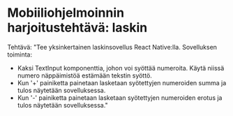 # Mobiiliohjelmoinnin harjoitustehtävä: laskin

Tehtävä:
"Tee yksinkertainen laskinsovellus React Native:lla.
Sovelluksen toiminta:
- Kaksi TextInput komponenttia, johon voi syöttää numeroita. Käytä niissä numero näppäimistöä estämään tekstin syöttö.
- Kun '+' painiketta painetaan lasketaan syötettyjen numeroiden summa ja tulos näytetään sovelluksessa.
- Kun '-' painiketta painetaan lasketaan syötettyjen numeroiden erotus ja tulos näytetään sovelluksessa."